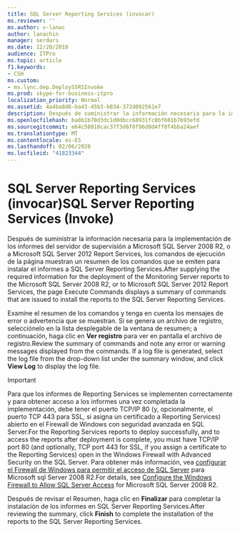 ```yaml
---
title: SQL Server Reporting Services (invocar)
ms.reviewer: ''
ms.author: v-lanac
author: lanachin
manager: serdars
ms.date: 12/20/2018
audience: ITPro
ms.topic: article
f1.keywords:
- CSH
ms.custom:
- ms.lync.dep.DeploySSRSInvoke
ms.prod: skype-for-business-itpro
localization_priority: Normal
ms.assetid: 4a4ba8d6-ba43-45b3-b834-372d092561e7
description: Después de suministrar la información necesaria para la implementación de los informes del servidor de supervisión a Microsoft SQL Server 2008 R2, o a Microsoft SQL Server 2012 Report Services, los comandos de ejecución de la página muestran un resumen de los comandos que se emiten para instalar el informes a SQL Server Reporting Services.
ms.openlocfilehash: ba0b1b70d3dc1d0dbcc68931fc8bf601b7693efd
ms.sourcegitcommit: e64c50818cac37f3d6f0f96d0d4ff0f4bba24aef
ms.translationtype: MT
ms.contentlocale: es-ES
ms.lasthandoff: 02/06/2020
ms.locfileid: "41823344"
---
```

# <a name="sql-server-reporting-services-invoke"></a><span data-ttu-id="da7d4-103">SQL Server Reporting Services (invocar)</span><span class="sxs-lookup"><span data-stu-id="da7d4-103">SQL Server Reporting Services (Invoke)</span></span>
 
<span data-ttu-id="da7d4-104">Después de suministrar la información necesaria para la implementación de los informes del servidor de supervisión a Microsoft SQL Server 2008 R2, o a Microsoft SQL Server 2012 Report Services, los comandos de ejecución de la página muestran un resumen de los comandos que se emiten para instalar el informes a SQL Server Reporting Services.</span><span class="sxs-lookup"><span data-stu-id="da7d4-104">After supplying the required information for the deployment of the Monitoring Server reports to the Microsoft SQL Server 2008 R2, or to Microsoft SQL Server 2012 Report Services, the page Execute Commands displays a summary of commands that are issued to install the reports to the SQL Server Reporting Services.</span></span>
  
<span data-ttu-id="da7d4-p101">Examine el resumen de los comandos y tenga en cuenta los mensajes de error o advertencia que se muestran. Si se genera un archivo de registro, selecciónelo en la lista desplegable de la ventana de resumen; a continuación, haga clic en **Ver registro** para ver en pantalla el archivo de registro.</span><span class="sxs-lookup"><span data-stu-id="da7d4-p101">Review the summary of commands and note any error or warning messages displayed from the commands. If a log file is generated, select the log file from the drop-down list under the summary window, and click **View Log** to display the log file.</span></span>
  
> [!IMPORTANT]
> <span data-ttu-id="da7d4-107">Para que los informes de Reporting Services se implementen correctamente y para obtener acceso a los informes una vez completada la implementación, debe tener el puerto TCP/IP 80 (y, opcionalmente, el puerto TCP 443 para SSL, si asigna un certificado a Reporting Services) abierto en el Firewall de Windows con seguridad avanzada en SQL Server.</span><span class="sxs-lookup"><span data-stu-id="da7d4-107">For the Reporting Services reports to deploy successfully, and to access the reports after deployment is complete, you must have TCP/IP port 80 (and optionally, TCP port 443 for SSL, if you assign a certificate to the Reporting Services) open in the Windows Firewall with Advanced Security on the SQL Server.</span></span> <span data-ttu-id="da7d4-108">Para obtener más información, vea [configurar el Firewall de Windows para permitir el acceso de SQL Server](https://go.microsoft.com/fwlink/p/?linkId=218031) para Microsoft sql Server 2008 R2.</span><span class="sxs-lookup"><span data-stu-id="da7d4-108">For details, see [Configure the Windows Firewall to Allow SQL Server Access](https://go.microsoft.com/fwlink/p/?linkId=218031) for Microsoft SQL Server 2008 R2.</span></span>
  
<span data-ttu-id="da7d4-109">Después de revisar el Resumen, haga clic en **Finalizar** para completar la instalación de los informes en SQL Server Reporting Services.</span><span class="sxs-lookup"><span data-stu-id="da7d4-109">After reviewing the summary, click **Finish** to complete the installation of the reports to the SQL Server Reporting Services.</span></span>
  

